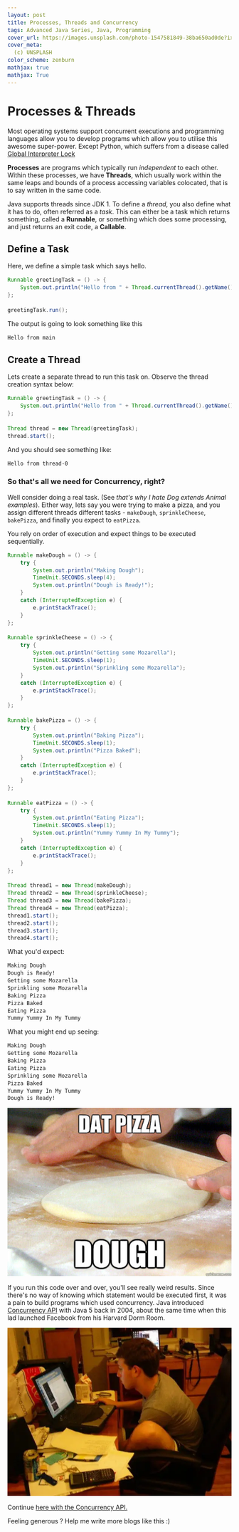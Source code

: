 ```yaml
---
layout: post
title: Processes, Threads and Concurrency
tags: Advanced Java Series, Java, Programming
cover_url: https://images.unsplash.com/photo-1547581849-38ba650ad0de?ixlib=rb-1.2.1&ixid=eyJhcHBfaWQiOjEyMDd9&auto=format&fit=crop&w=1500&q=80
cover_meta: 
  (c) UNSPLASH
color_scheme: zenburn
mathjax: true
mathjax: True
---
```

<style TYPE="text/css">
code.has-jax {font: inherit; font-size: 100%; background: inherit; border: inherit;}
</style>
<script type="text/x-mathjax-config">
MathJax.Hub.Config({
    tex2jax: {
        inlineMath: [['$','$']],
        skipTags: ['script', 'noscript', 'style', 'textarea', 'pre'] // removed 'code' entry
    }
});
MathJax.Hub.Queue(function() {
    var all = MathJax.Hub.getAllJax(), i;
    for(i = 0; i < all.length; i += 1) {
        all[i].SourceElement().parentNode.className += ' has-jax';
    }
});
</script>
<script type="text/javascript" src="https://cdnjs.cloudflare.com/ajax/libs/mathjax/2.7.4/MathJax.js?config=TeX-AMS_HTML-full"></script>


# Processes & Threads

Most operating systems support concurrent executions and programming languages allow you to develop programs which allow you to utilise this awesome super-power. Except Python, which suffers from a disease called [Global Interpreter Lock](https://wiki.python.org/moin/GlobalInterpreterLock)

**Processes** are programs which typically run *independent* to each other. Within these processes, we have **Threads**, which usually work within the same leaps and bounds of a process accessing variables colocated, that is to say written in the same code.

Java supports threads since JDK 1. To define a *thread*, you also define what it has to do, often referred as a *task*. This can either be a task which returns something, called a **Runnable**, or something which does some processing, and just returns an exit code, a **Callable**.

## Define a Task

Here, we define a simple task which says hello.

```java
Runnable greetingTask = () -> {
    System.out.println("Hello from " + Thread.currentThread().getName());
};

greetingTask.run();
```

The output is going to look something like this

```bash
Hello from main
```

## Create a Thread

Lets create a separate thread to run this task on. Observe the thread creation syntax below:


```java
Runnable greetingTask = () -> {
    System.out.println("Hello from " + Thread.currentThread().getName());
};

Thread thread = new Thread(greetingTask);
thread.start();
```

And you should see something like:

```bash
Hello from thread-0
```



### So that's all we need for Concurrency, right?

Well consider doing a real task. (See *that's why I hate Dog extends Animal examples*). Either way, lets say you were trying to make a pizza, and you assign different threads different tasks - `makeDough`, `sprinkleCheese`, `bakePizza`, and finally you expect to `eatPizza`.

You rely on order of execution and expect things to be executed sequentially.

```java
Runnable makeDough = () -> {
    try {
        System.out.println("Making Dough");
        TimeUnit.SECONDS.sleep(4);
        System.out.println("Dough is Ready!");
    }
    catch (InterruptedException e) {
        e.printStackTrace();
    }
};

Runnable sprinkleCheese = () -> {
    try {
        System.out.println("Getting some Mozarella");
        TimeUnit.SECONDS.sleep(1);
        System.out.println("Sprinkling some Mozarella");
    }
    catch (InterruptedException e) {
        e.printStackTrace();
    }
};

Runnable bakePizza = () -> {
    try {
        System.out.println("Baking Pizza");
        TimeUnit.SECONDS.sleep(1);
        System.out.println("Pizza Baked");
    }
    catch (InterruptedException e) {
        e.printStackTrace();
    }
};

Runnable eatPizza = () -> {
    try {
        System.out.println("Eating Pizza");
        TimeUnit.SECONDS.sleep(1);
        System.out.println("Yummy Yummy In My Tummy");
    }
    catch (InterruptedException e) {
        e.printStackTrace();
    }
};

Thread thread1 = new Thread(makeDough);
Thread thread2 = new Thread(sprinkleCheese);
Thread thread3 = new Thread(bakePizza);
Thread thread4 = new Thread(eatPizza);
thread1.start();
thread2.start();
thread3.start();
thread4.start();
```

What you'd expect:

```bash
Making Dough
Dough is Ready!
Getting some Mozarella
Sprinkling some Mozarella
Baking Pizza
Pizza Baked
Eating Pizza
Yummy Yummy In My Tummy
```

What you might end up seeing:

```bash
Making Dough
Getting some Mozarella
Baking Pizza
Eating Pizza
Sprinkling some Mozarella
Pizza Baked
Yummy Yummy In My Tummy
Dough is Ready!
```

![](https://github.com/abhinandandubey/abhinandandubey.github.io/raw/master/assets/images/2020-10-10-13-08-00.png)

If you run this code over and over, you'll see really weird results. Since there's no way of knowing which statement would be executed first, it was a pain to build programs which used concurrency. Java introduced
<a href="https://docs.oracle.com/javase/7/docs/api/java/util/concurrent/package-summary.html" target="_blank">Concurrency API</a> with Java 5 back in 2004, about the same time when this lad launched Facebook from his Harvard Dorm Room.

![](https://github.com/abhinandandubey/abhinandandubey.github.io/raw/master/assets/images/2020-10-10-13-15-02.png)

Continue <a href="https://abhinandandubey.github.io/posts/2020/10/10/Processes,-Threads-and-Concurrency.html" target="_blank">here with the Concurrency API.</a> 

Feeling generous ? Help me write more blogs like this :)  

<center>
<script type="text/javascript" src="https://cdnjs.buymeacoffee.com/1.0.0/button.prod.min.js" data-name="bmc-button" data-slug="abhinandandubey" data-color="#FFDD00" data-emoji=""  data-font="Cookie" data-text="Buy me a coffee" data-outline-color="#000" data-font-color="#000" data-coffee-color="#fff" ></script>
</center>
<br/>
<br/>
